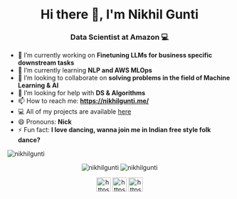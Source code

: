 <h1 align="center"> Hi there 👋, I'm Nikhil Gunti</h1>

<h3 align="center"> Data Scientist at Amazon 💻   </h3>



- 🔭 I’m currently working on **Finetuning LLMs for business specific downstream tasks**
- 🌱 I’m currently learning **NLP and AWS MLOps**
- 👯 I’m looking to collaborate on **solving problems in the field of Machine Learning & AI**
- 🤔 I’m looking for help with **DS & Algorithms**
- 📫 How to reach me: **https://nikhilgunti.me/**
- 💻 All of my projects are available [here](https://github.com/nikhilgunti?tab=repositories)
- 😄 Pronouns: **Nick**
- ⚡ Fun fact: **I love dancing, wanna join me in Indian free style folk dance?**


<img src="https://komarev.com/ghpvc/?username=nikhilgunti" alt="nikhilgunti" />


<p align="center"> 
  <img src="https://github-readme-stats.vercel.app/api?username=nikhilgunti&show_icons=true&theme=radical" alt="nikhilgunti" />
    <img src="https://github-readme-stats.vercel.app/api/top-langs/?username=nikhilgunti&layout=compact&theme=radical" alt="nikhilgunti" />
  
  
</p>


<p align="center">
  <a href="https://nikhilgunti.github.io/" target="blank"><img align="center" src="https://img.icons8.com/color/48/000000/domain--v1.png" alt="https://nikhilgunti.github.io/" height="32" width="32" /></a>
<a href="https://www.linkedin.com/in/gunti-nikhil/" target="blank"><img align="center" src="https://img.icons8.com/color/48/000000/linkedin.png" alt="https://www.linkedin.com/in/gunti-nikhil/" height="32" width="32" /></a>
 <a href="https://twitter.com/nikhil_gunti_" target="blank"><img align="center" src="https://img.icons8.com/color/48/000000/twitter.png" alt="https://twitter.com/nikhil_gunti_" height="32" width="32" /></a>

</p>
